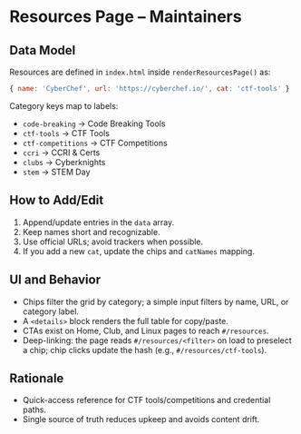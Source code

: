# Resources Page – Maintainers

## Data Model

Resources are defined in `index.html` inside `renderResourcesPage()` as:

```js
{ name: 'CyberChef', url: 'https://cyberchef.io/', cat: 'ctf-tools' }
```

Category keys map to labels:
- `code-breaking` → Code Breaking Tools
- `ctf-tools` → CTF Tools
- `ctf-competitions` → CTF Competitions
- `ccri` → CCRI & Certs
- `clubs` → Cyberknights
- `stem` → STEM Day

## How to Add/Edit

1. Append/update entries in the `data` array.
2. Keep names short and recognizable.
3. Use official URLs; avoid trackers when possible.
4. If you add a new `cat`, update the chips and `catNames` mapping.

## UI and Behavior

- Chips filter the grid by category; a simple input filters by name, URL, or category label.
- A `<details>` block renders the full table for copy/paste.
- CTAs exist on Home, Club, and Linux pages to reach `#/resources`.
- Deep-linking: the page reads `#/resources/<filter>` on load to preselect a chip; chip clicks update the hash (e.g., `#/resources/ctf-tools`).

## Rationale

- Quick-access reference for CTF tools/competitions and credential paths.
- Single source of truth reduces upkeep and avoids content drift.
